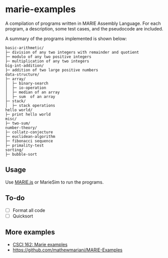 # marie-examples
A compilation of programs written in MARIE Assembly Language. For each program, a description, some test cases, and the pseudocode are included.

A summary of the programs implemented is shown below:
```
basic-arithmetic/
├─ division of any two integers with remainder and quotient
├─ modulo of any two positive integers
├─ multiplication of any two integers
big-int-addition/
├─ addition of two large positive numbers
data-structure/
├─ array/
│  ├─ binary-search
│  ├─ io-operation
│  ├─ median of an array
│  ├─ sum  of an array
├─ stack/
│  ├─ stack operations
hello world/
├─ print hello world
misc/
├─ two-sum/
number-theory/
├─ collatz-conjecture
├─ euclidean-algorithm
├─ fibonacci sequence
├─ primality-test
sorting/
├─ bubble-sort
```
## Usage
Use [MARIE.js](https://marie.js.org/) or MarieSim to run the programs.

## To-do
- [ ] Format all code
- [ ] Quicksort

## More examples
- [CSCI 162: Marie examples](http://csci.viu.ca/~wesselsd/courses/csci162/code/marie/)
- https://github.com/mathewmariani/MARIE-Examples